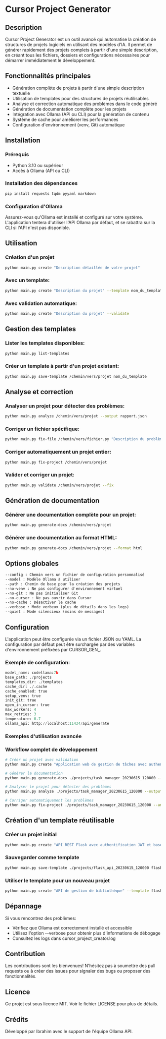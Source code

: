 # Cursor Project Generator
## Description
Cursor Project Generator est un outil avancé qui automatise la création de structures de projets logiciels en utilisant des modèles d'IA. Il permet de générer rapidement des projets complets à partir d'une simple description, en créant tous les fichiers, dossiers et configurations nécessaires pour démarrer immédiatement le développement.

## Fonctionnalités principales
-    Génération complète de projets à partir d'une simple description textuelle
-    Utilisation de templates pour des structures de projets réutilisables
-    Analyse et correction automatique des problèmes dans le code généré
-    Génération de documentation complète pour les projets
-    Intégration avec Ollama (API ou CLI) pour la génération de contenu
-    Système de cache pour améliorer les performances
-    Configuration d'environnement (venv, Git) automatique
## Installation
### Prérequis
- Python 3.10 ou supérieur
- Accès à Ollama (API ou CLI)
### Installation des dépendances
```bash	
pip install requests tqdm pyyaml markdown
```

### Configuration d'Ollama
Assurez-vous qu'Ollama est installé et configuré sur votre système. L'application tentera d'utiliser l'API Ollama par défaut, et se rabattra sur la CLI si l'API n'est pas disponible.

## Utilisation
### Création d'un projet
```bash
python main.py create "Description détaillée de votre projet"
```

### Avec un template:
```bash
python main.py create "Description du projet" --template nom_du_template
```

### Avec validation automatique:
```bash
python main.py create "Description du projet" --validate
```

## Gestion des templates
### Lister les templates disponibles:
```bash	
python main.py list-templates
```

### Créer un template à partir d'un projet existant:
```bash
python main.py save-template /chemin/vers/projet nom_du_template
```

## Analyse et correction
### Analyser un projet pour détecter des problèmes:
```bash
python main.py analyze /chemin/vers/projet --output rapport.json
```

### Corriger un fichier spécifique:
```bash	
python main.py fix-file /chemin/vers/fichier.py "Description du problème à corriger"
```

### Corriger automatiquement un projet entier:
```bash
python main.py fix-project /chemin/vers/projet
```

### Valider et corriger un projet:
```bash
python main.py validate /chemin/vers/projet --fix
```

## Génération de documentation
### Générer une documentation complète pour un projet:
```bash
python main.py generate-docs /chemin/vers/projet
```

### Générer une documentation au format HTML:
```bash
python main.py generate-docs /chemin/vers/projet --format html
```




## Options globales
```md
--config : Chemin vers un fichier de configuration personnalisé
--model : Modèle Ollama à utiliser
--path : Chemin de base pour la création des projets
--no-venv : Ne pas configurer d'environnement virtuel
--no-git : Ne pas initialiser Git
--no-cursor : Ne pas ouvrir dans Cursor
--no-cache : Désactiver le cache
--verbose : Mode verbeux (plus de détails dans les logs)
--quiet : Mode silencieux (moins de messages)
```
## Configuration
L'application peut être configurée via un fichier JSON ou YAML. La configuration par défaut peut être surchargée par des variables d'environnement préfixées par CURSOR_GEN_.

### Exemple de configuration:
```python
model_name: codellama:7b
base_path: ./projects
templates_dir: ./templates
cache_dir: ./.cache
cache_enabled: true
setup_venv: true
init_git: true
open_in_cursor: true
max_workers: 4
max_retries: 3
temperature: 0.7
ollama_api: http://localhost:11434/api/generate
```

### Exemples d'utilisation avancée
### Workflow complet de développement
```bash
# Créer un projet avec validation
python main.py create "Application web de gestion de tâches avec authentification" --validate

# Générer la documentation
python main.py generate-docs ./projects/task_manager_20230615_120000 --format html

# Analyser le projet pour détecter des problèmes
python main.py analyze ./projects/task_manager_20230615_120000 --output analyse.json

# Corriger automatiquement les problèmes
python main.py fix-project ./projects/task_manager_20230615_120000 --analysis analyse.json
```

## Création d'un template réutilisable
### Créer un projet initial
```bash
python main.py create "API REST Flask avec authentification JWT et base de données SQLite"
```
### Sauvegarder comme template
```bash
python main.py save-template ./projects/flask_api_20230615_120000 flask_api_template
```
### Utiliser le template pour un nouveau projet
```bash
python main.py create "API de gestion de bibliothèque" --template flask_api_template
```

## Dépannage
Si vous rencontrez des problèmes:

- Vérifiez que Ollama est correctement installé et accessible
- Utilisez l'option --verbose pour obtenir plus d'informations de débogage
- Consultez les logs dans cursor_project_creator.log
## Contribution
Les contributions sont les bienvenues! N'hésitez pas à soumettre des pull requests ou à créer des issues pour signaler des bugs ou proposer des fonctionnalités.

## Licence
Ce projet est sous licence MIT. Voir le fichier LICENSE pour plus de détails.

## Crédits
Développé par Ibrahim avec le support de l'équipe Ollama API.